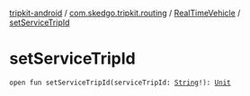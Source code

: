 [tripkit-android](../../index.md) / [com.skedgo.tripkit.routing](../index.md) / [RealTimeVehicle](index.md) / [setServiceTripId](./set-service-trip-id.md)

# setServiceTripId

`open fun setServiceTripId(serviceTripId: `[`String`](https://kotlinlang.org/api/latest/jvm/stdlib/kotlin/-string/index.html)`!): `[`Unit`](https://kotlinlang.org/api/latest/jvm/stdlib/kotlin/-unit/index.html)